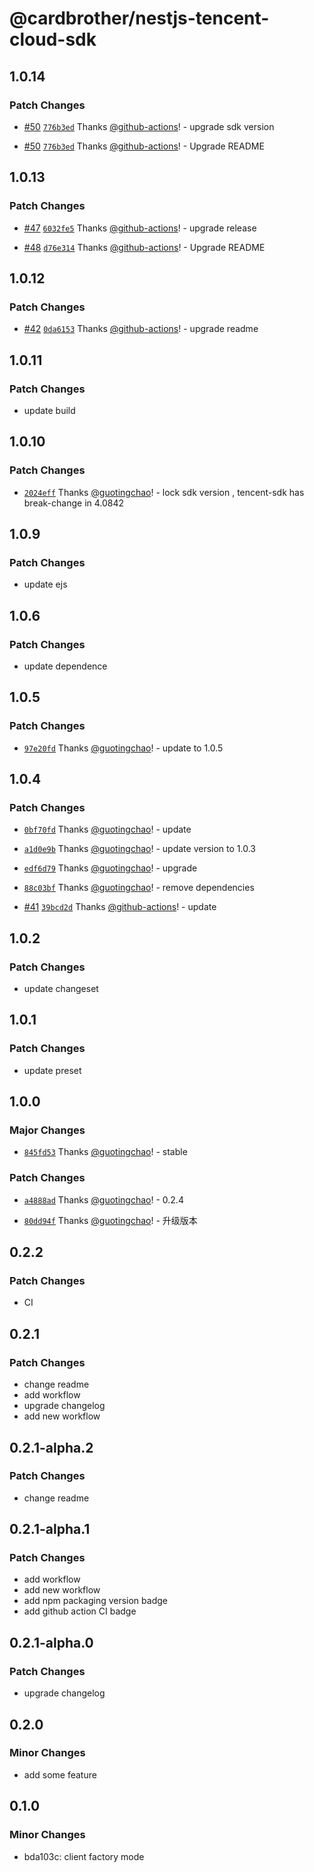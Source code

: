 # @cardbrother/nestjs-tencent-cloud-sdk

## 1.0.14

### Patch Changes

- [#50](https://github.com/guotingchao/nest-tencent-cloud-sdk/pull/50) [`776b3ed`](https://github.com/guotingchao/nest-tencent-cloud-sdk/commit/776b3ed2ec172774f33236da8a28f4d47b050c09) Thanks [@github-actions](https://github.com/apps/github-actions)! - upgrade sdk version

- [#50](https://github.com/guotingchao/nest-tencent-cloud-sdk/pull/50) [`776b3ed`](https://github.com/guotingchao/nest-tencent-cloud-sdk/commit/776b3ed2ec172774f33236da8a28f4d47b050c09) Thanks [@github-actions](https://github.com/apps/github-actions)! - Upgrade README

## 1.0.13

### Patch Changes

- [#47](https://github.com/guotingchao/nest-tencent-cloud-sdk/pull/47) [`6032fe5`](https://github.com/guotingchao/nest-tencent-cloud-sdk/commit/6032fe57a38fc589a4a3d5d2f2f8c42434e6b884) Thanks [@github-actions](https://github.com/apps/github-actions)! - upgrade release

- [#48](https://github.com/guotingchao/nest-tencent-cloud-sdk/pull/48) [`d76e314`](https://github.com/guotingchao/nest-tencent-cloud-sdk/commit/d76e31476c15be6f16539c53ff2b880e8eb5532b) Thanks [@github-actions](https://github.com/apps/github-actions)! - Upgrade README

## 1.0.12

### Patch Changes

- [#42](https://github.com/guotingchao/nest-tencent-cloud-sdk/pull/42) [`0da6153`](https://github.com/guotingchao/nest-tencent-cloud-sdk/commit/0da61531031d1e3d91b0d6eb600c1c12cf491d5a) Thanks [@github-actions](https://github.com/apps/github-actions)! - upgrade readme

## 1.0.11

### Patch Changes

- update build

## 1.0.10

### Patch Changes

- [`2024eff`](https://github.com/guotingchao/nest-tencent-cloud-sdk/commit/2024eff7132354c4c15d8e9dc16f93ffa474eae6) Thanks [@guotingchao](https://github.com/guotingchao)! - lock sdk version , tencent-sdk has break-change in 4.0842

## 1.0.9

### Patch Changes

- update ejs

## 1.0.6

### Patch Changes

- update dependence

## 1.0.5

### Patch Changes

- [`97e20fd`](https://github.com/guotingchao/nest-tencent-cloud-sdk/commit/97e20fd48115c21b5ff452571f07ddc7f02a20c0) Thanks [@guotingchao](https://github.com/guotingchao)! - update to 1.0.5

## 1.0.4

### Patch Changes

- [`0bf70fd`](https://github.com/guotingchao/nest-tencent-cloud-sdk/commit/0bf70fdb0f2ddbc44e137f0f26d48da8b49be5b8) Thanks [@guotingchao](https://github.com/guotingchao)! - update

- [`a1d0e9b`](https://github.com/guotingchao/nest-tencent-cloud-sdk/commit/a1d0e9bfb53cb5002e142f65d55d92763840fbef) Thanks [@guotingchao](https://github.com/guotingchao)! - update version to 1.0.3

- [`edf6d79`](https://github.com/guotingchao/nest-tencent-cloud-sdk/commit/edf6d790963c03b8639b1617fa0ba79f3a76b57c) Thanks [@guotingchao](https://github.com/guotingchao)! - upgrade

- [`88c03bf`](https://github.com/guotingchao/nest-tencent-cloud-sdk/commit/88c03bf44abf946b32a27bbd3a190251ba43b17d) Thanks [@guotingchao](https://github.com/guotingchao)! - remove dependencies

- [#41](https://github.com/guotingchao/nest-tencent-cloud-sdk/pull/41) [`39bcd2d`](https://github.com/guotingchao/nest-tencent-cloud-sdk/commit/39bcd2dfe3c9dab1cd488f840e55af125b2678e4) Thanks [@github-actions](https://github.com/apps/github-actions)! - update

## 1.0.2

### Patch Changes

- update changeset

## 1.0.1

### Patch Changes

- update preset

## 1.0.0

### Major Changes

- [`845fd53`](https://github.com/guotingchao/nest-tencent-cloud-sdk/commit/845fd5351874ae4a5a15e7fc53371fe46d91f4ec) Thanks [@guotingchao](https://github.com/guotingchao)! - stable

### Patch Changes

- [`a4888ad`](https://github.com/guotingchao/nest-tencent-cloud-sdk/commit/a4888ad097de81f2b9b6ee59dc7eb171a5aa7b1a) Thanks [@guotingchao](https://github.com/guotingchao)! - 0.2.4

- [`80dd94f`](https://github.com/guotingchao/nest-tencent-cloud-sdk/commit/80dd94f93b8c87819b5d93f9f3cc8889c3103c11) Thanks [@guotingchao](https://github.com/guotingchao)! - 升级版本

## 0.2.2

### Patch Changes

- CI

## 0.2.1

### Patch Changes

- change readme
- add workflow
- upgrade changelog
- add new workflow

## 0.2.1-alpha.2

### Patch Changes

- change readme

## 0.2.1-alpha.1

### Patch Changes

- add workflow
- add new workflow
- add npm packaging version badge
- add github action CI badge

## 0.2.1-alpha.0

### Patch Changes

- upgrade changelog

## 0.2.0

### Minor Changes

- add some feature

## 0.1.0

### Minor Changes

- bda103c: client factory mode
